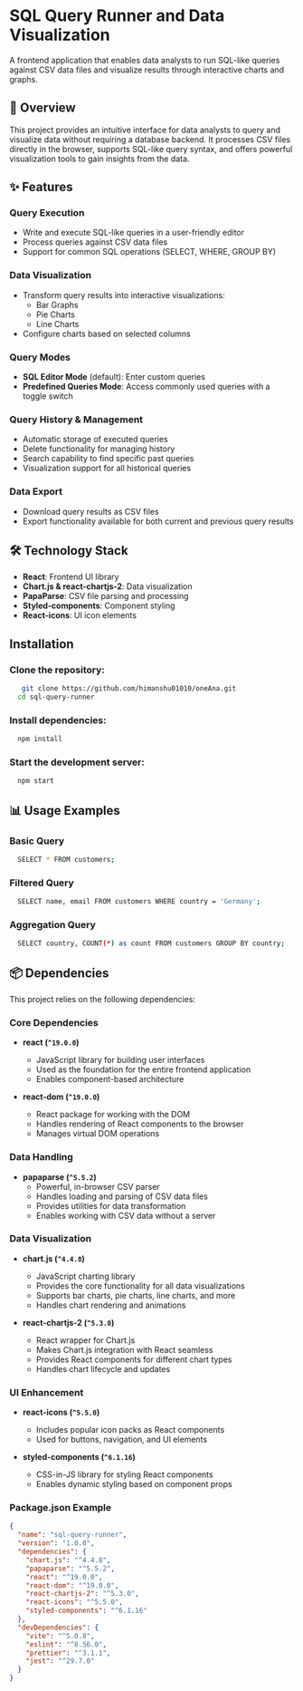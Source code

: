 # SQL Query Runner and Data Visualization

A frontend application that enables data analysts to run SQL-like queries against CSV data files and visualize results through interactive charts and graphs.

## 📌 Overview

This project provides an intuitive interface for data analysts to query and visualize data without requiring a database backend. It processes CSV files directly in the browser, supports SQL-like query syntax, and offers powerful visualization tools to gain insights from the data.

## ✨ Features

### Query Execution
- Write and execute SQL-like queries in a user-friendly editor
- Process queries against CSV data files
- Support for common SQL operations (SELECT, WHERE, GROUP BY)

### Data Visualization
- Transform query results into interactive visualizations:
  - Bar Graphs
  - Pie Charts
  - Line Charts
- Configure charts based on selected columns

### Query Modes
- **SQL Editor Mode** (default): Enter custom queries
- **Predefined Queries Mode**: Access commonly used queries with a toggle switch

### Query History & Management
- Automatic storage of executed queries
- Delete functionality for managing history
- Search capability to find specific past queries
- Visualization support for all historical queries

### Data Export
- Download query results as CSV files
- Export functionality available for both current and previous query results

## 🛠️ Technology Stack

- **React**: Frontend UI library
- **Chart.js & react-chartjs-2**: Data visualization
- **PapaParse**: CSV file parsing and processing
- **Styled-components**: Component styling
- **React-icons**: UI icon elements

## Installation

### Clone the repository:

```bash
   git clone https://github.com/himanshu01010/oneAna.git
  cd sql-query-runner
```

### Install dependencies:
```bash
  npm install
```

### Start the development server:
```bash
  npm start
```
## 📊 Usage Examples

### Basic Query
```bash
  SELECT * FROM customers;
```

### Filtered Query
```bash
  SELECT name, email FROM customers WHERE country = 'Germany';
```
### Aggregation Query
```bash
  SELECT country, COUNT(*) as count FROM customers GROUP BY country;
```

## 📦 Dependencies

This project relies on the following dependencies:

### Core Dependencies

- **react (`^19.0.0`)** 
  - JavaScript library for building user interfaces
  - Used as the foundation for the entire frontend application
  - Enables component-based architecture

- **react-dom (`^19.0.0`)**
  - React package for working with the DOM
  - Handles rendering of React components to the browser
  - Manages virtual DOM operations

### Data Handling

- **papaparse (`^5.5.2`)**
  - Powerful, in-browser CSV parser
  - Handles loading and parsing of CSV data files
  - Provides utilities for data transformation
  - Enables working with CSV data without a server

### Data Visualization

- **chart.js (`^4.4.8`)**
  - JavaScript charting library
  - Provides the core functionality for all data visualizations
  - Supports bar charts, pie charts, line charts, and more
  - Handles chart rendering and animations

- **react-chartjs-2 (`^5.3.0`)**
  - React wrapper for Chart.js
  - Makes Chart.js integration with React seamless
  - Provides React components for different chart types
  - Handles chart lifecycle and updates

### UI Enhancement

- **react-icons (`^5.5.0`)**
  - Includes popular icon packs as React components
  - Used for buttons, navigation, and UI elements

- **styled-components (`^6.1.16`)**
  - CSS-in-JS library for styling React components
  - Enables dynamic styling based on component props

### Package.json Example

```json
{
  "name": "sql-query-runner",
  "version": "1.0.0",
  "dependencies": {
    "chart.js": "^4.4.8",
    "papaparse": "^5.5.2",
    "react": "^19.0.0",
    "react-dom": "^19.0.0",
    "react-chartjs-2": "^5.3.0",
    "react-icons": "^5.5.0",
    "styled-components": "^6.1.16"
  },
  "devDependencies": {
    "vite": "^5.0.8",
    "eslint": "^8.56.0",
    "prettier": "^3.1.1",
    "jest": "^29.7.0"
  }
}